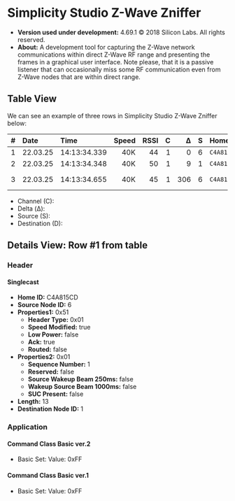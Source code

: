 # Simplicity Studio Z-Wave Zniffer

- **Version used under development:** 4.69.1 © 2018 Silicon Labs. All rights
  reserved.
- **About:** A development tool for capturing the Z-Wave network communications
  within direct Z-Wave RF range and presenting the frames in a graphical user
  interface. Note please, that it is a passive listener that can occasionally
  miss some RF communication even from Z-Wave nodes that are within direct
  range.

## Table View

We can see an example of three rows in Simplicity Studio Z-Wave Zniffer below:

|   # | Date     | Time         | Speed | RSSI |   C |   Δ |   S | Home       | Data       | Application         | Hex Data                                 |
| --: | :------- | :----------- | ----: | ---: | --: | --: | --: | :--------- | ---------- | ------------------- | ---------------------------------------- |
|   1 | 22.03.25 | 14:13:34.339 |   40K |   44 |   1 |   0 |   6 | `C4A815CD` | Singlecast | Basic Set           | `C4A815CD0651010D012001FFCF`             |
|   2 | 22.03.25 | 14:13:34.348 |   40K |   50 |   1 |   9 |   1 | `C4A815CD` | Ack        |                     | `C4A815CD0113010A0654`                   |
|   3 | 22.03.25 | 14:13:34.655 |   40K |   45 |   1 | 306 |   6 | `C4A815CD` | Singlecast | Notification Report | `C4A815CD06510213017105000000FF07080088` |

- Channel (C):
- Delta (Δ):
- Source (S):
- Destination (D):

## Details View: Row #1 from table

### Header

#### Singlecast

- **Home ID:** C4A815CD
- **Source Node ID:** 6
- **Properties1:** 0x51
  - **Header Type:** 0x01
  - **Speed Modified:** true
  - **Low Power:** false
  - **Ack:** true
  - **Routed:** false
- **Properties2:** 0x01
  - **Sequence Number:** 1
  - **Reserved:** false
  - **Source Wakeup Beam 250ms:** false
  - **Wakeup Source Beam 1000ms:** false
  - **SUC Present:** false
- **Length:** 13
- **Destination Node ID:** 1

### Application

#### Command Class Basic ver.2

- Basic Set: Value: 0xFF

#### Command Class Basic ver.1

- Basic Set: Value: 0xFF
